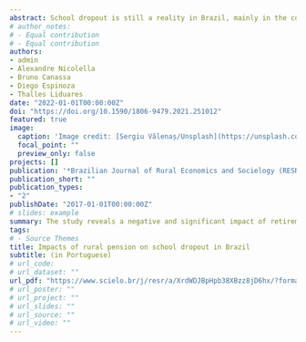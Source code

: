 ```yaml
---
abstract: School dropout is still a reality in Brazil, mainly in the countryside. Public policies that may reduce them, even indirectly, are important. This study evaluated the impact of rural pension, a benefit that may spillover in socioeconomic factors, such as school dropout. Through the discontinuity generated by the minimum age to access the rural retirement, regressions model with discontinuity were estimated using microdata from the 2019 Education Module of PNAD (National Household Sample Survey) for a sample of Brazilian rural households and subsamples involving the genders of retirees and young people. The results, which for the full sample are not significant, reveal a negative and significant impact of retirement on the dropout of boys, especially in the presence of male pensioners in the household. This effect is not observed for girls. This evidence suggests pro-male biases possibly generated by expectations related to the gender of the young, in which boys must prepare for the job market while girls contribute to household chores. Even with this bias, it can be suggested the potential reducing effect of the rural pension on school dropout in rural areas, with positive consequences for Brazilian human capital, even though it requires solutions to avoid the increase in gender inequality.
# author_notes:
# - Equal contribution
# - Equal contribution
authors:
- admin
- Alexandre Nicolella
- Bruno Canassa
- Diego Espinoza
- Thalles Liduares
date: "2022-01-01T00:00:00Z"
doi: "https://doi.org/10.1590/1806-9479.2021.251012"
featured: true
image:
  caption: 'Image credit: [Sergiu Vălenaș/Unsplash](https://unsplash.com/photos/7VPdLfzLwg8)'
  focal_point: ""
  preview_only: false
projects: []
publication: '*Brazilian Journal of Rural Economics and Socielogy (RESR), spe*'
publication_short: ""
publication_types:
- "2"
publishDate: "2017-01-01T00:00:00Z"
# slides: example
summary: The study reveals a negative and significant impact of retirement on the dropout of boys, especially in the presence of male pensioners in the household. This effect is not observed for girls. This evidence suggests pro-male biases possibly generated by expectations related to the gender of the young, in which boys must prepare for the job market while girls contribute to household chores. 
tags:
# - Source Themes
title: Impacts of rural pension on school dropout in Brazil
subtitle: (in Portuguese)
# url_code: 
# url_dataset: ""
url_pdf: "https://www.scielo.br/j/resr/a/XrdWDJBpHpb38XBzz8jD6hx/?format=pdf&lang=pt"
# url_poster: ""
# url_project: ""
# url_slides: ""
# url_source: ""
# url_video: ""
---
```


